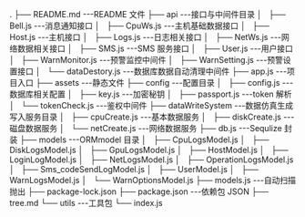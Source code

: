 .
├── README.md ---README 文件
├── api ---接口与中间件目录
│   ├── Bell.js ---消息通知接口
│   ├── CpuWs.js ---主机基础数据接口
│   ├── Host.js ---主机接口
│   ├── Logs.js ---日志相关接口
│   ├── NetWs.js ---网络数据相关接口
│   ├── SMS.js ---SMS 服务接口
│   ├── User.js ---用户接口
│   ├── WarnMonitor.js ---预警监控中间件
│   ├── WarnSetting.js ---预警设置接口
│   └── dataDestory.js ---数据库数据自动清理中间件
├── app.js ---项目入口
├── assets ---静态文件
├── config ---配置目录
│   ├── config.js ---数据库相关配置
│   ├── key.js ---加密秘钥
│   ├── passport.js ---token 解析
│   └── tokenCheck.js ---鉴权中间件
├── dataWriteSystem ---数据仿真生成写入服务目录
│   ├── cpuCreate.js ---基本数据服务
│   ├── diskCreate.js ---磁盘数据服务
│   └── netCreate.js ---网络数据服务
├── db.js ---Sequlize 封装
├── models ---ORMmodel 目录
│   ├── CpuLogsModel.js
│   ├── DiskLogsModel.js
│   ├── GpuLogsModel.js
│   ├── HostModel.js
│   ├── LoginLogModel.js
│   ├── NetLogsModel.js
│   ├── OperationLogsModel.js
│   ├── Sms_codeSendLogModel.js
│   ├── UserModel.js
│   ├── WarnLogsModel.js
│   └── WarnOptionsModel.js
├── models.js ---自动扫描抛出
├── package-lock.json
├── package.json ---依赖包 JSON
├── tree.md
└── utils ---工具包
└── index.js
